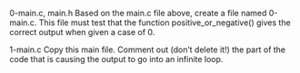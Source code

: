 0-main.c, main.h
Based on the main.c file above, create a file named 0-main.c. This file must test that the function positive_or_negative() gives the correct output when given a case of 0.

1-main.c
Copy this main file. Comment out (don’t delete it!) the part of the code that is causing the output to go into an infinite loop.
